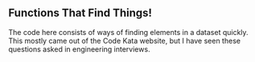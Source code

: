 Functions That Find Things!
---------------------------
The code here consists of ways of finding elements in a dataset quickly. This mostly came out of the Code Kata website, but I have seen these questions asked in engineering interviews.
